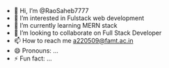- 👋 Hi, I’m @RaoSaheb7777
- 👀 I’m interested in Fulstack web development
- 🌱 I’m currently learning MERN stack
- 💞️ I’m looking to collaborate on Full Stack Developer
- 📫 How to reach me a220509@famt.ac.in
- 😄 Pronouns: ...
- ⚡ Fun fact: ...

<!---
RaoSaheb7777/RaoSaheb7777 is a ✨ special ✨ repository because its `README.md` (this file) appears on your GitHub profile.
You can click the Preview link to take a look at your changes.
--->
